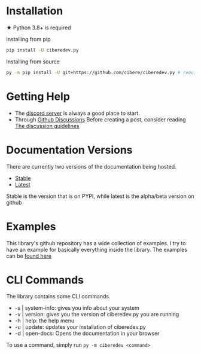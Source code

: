 # Installation

★ Python 3.8+ is required

Installing from pip

```bash
pip install -U ciberedev.py
```

Installing from source

```bash
py -m pip install -U git+https://github.com/cibere/ciberedev.py # requires git to be installed
```

# Getting Help

- The <a href="https://discord.gg/pP4mKKbRvk">discord server</a> is always a good place to start.
- Through <a href="https://github.com/cibere/ciberedev.py/discussions">Github Discussions</a> Before creating a post, consider reading <a href="https://github.com/cibere/ciberedev.py/discussions/3">The discussion guidelines</a>

# Documentation Versions

There are currently two versions of the documentation being hosted.

- <a href="https://docs.cibere.dev/stable/index">Stable</a>
- <a href="https://docs.cibere.dev/latest/index">Latest</a>

Stable is the version that is on PYPI, while latest is the alpha/beta version on github

# Examples

This library's github repository has a wide collection of examples.
I try to have an example for basically everything inside the library.
The examples can be <a href="https://github.com/cibere/ciberedev.py/tree/main/examples">found here</a>

# CLI Commands

The library contains some CLI commands.

- -s | system-info: gives you info about your system
- -v | version: gives you the version of ciberedev.py you are running
- -h | help: the help menu
- -u | update: updates your installation of ciberedev.py
- -d | open-docs: Opens the documentation in your browser

To use a command, simply run `py -m ciberedev <command>`
